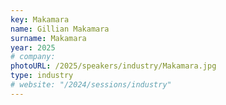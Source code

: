 ```yaml
---
key: Makamara
name: Gillian Makamara
surname: Makamara
year: 2025
# company:
photoURL: /2025/speakers/industry/Makamara.jpg
type: industry
# website: "/2024/sessions/industry"
---
```

